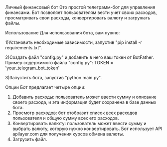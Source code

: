 Личный финансовый бот
Это простой телеграмм-бот для управления финансами. Бот позволяет пользователям вести учет своих расходов, просматривать свои расходы, конвертировать валюту и загружать файлы.

Использование
Для использования бота, вам нужно:

1)Установить необходимые зависимости, запустив "pip install -r requirements.txt".

2)Создать файл "config.py" и добавить в него ваш токен от BotFather. Пример содержимого файла "config.py":
TOKEN = 'your_telegram_bot_token'

3)Запустить бота, запустив "python main.py".


Опции
Бот предлагает четыре опции:

1. Добавить расходы: пользователь может ввести сумму и описание своего расхода, и эта информация будет сохранена в базе данных бота.
2. Просмотр расходов: бот отобразит список всех расходов пользователя и общую сумму всех его расходов.
3. Конвертировать валюту: пользователь может ввести сумму и выбрать валюту, которую нужно конвертировать. Бот использует API apilayer.com для получения           курсов обмена валюты.
4. Загрузить файл.
